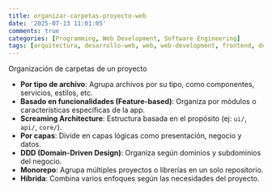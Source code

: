 ```yaml
---
title: organizar-carpetas-proyecto-web
date: '2025-07-13 11:01:05'
comments: true
categories: [Programming, Web Development, Software Engineering]
tags: [arquitectura, desarrollo-web, web, web-development, frontend, desarrollo]
---
```


 Organización de carpetas de un proyecto

- **Por tipo de archivo**: Agrupa archivos por su tipo, como componentes, servicios, estilos, etc.  
- **Basado en funcionalidades (Feature-based)**: Organiza por módulos o características específicas de la app.  
- **Screaming Architecture**: Estructura basada en el propósito (ej: `ui/`, `api/`, `core/`).  
- **Por capas**: Divide en capas lógicas como presentación, negocio y datos.  
- **DDD (Domain-Driven Design)**: Organiza según dominios y subdominios del negocio.  
- **Monorepo**: Agrupa múltiples proyectos o librerías en un solo repositorio.  
- **Híbrida**: Combina varios enfoques según las necesidades del proyecto.
